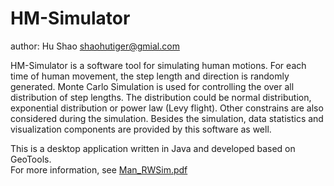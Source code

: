 # HM-Simulator
author: Hu Shao shaohutiger@gmial.com


HM-Simulator is a software tool for simulating human motions. For each time of human movement, the step length and direction is randomly generated. Monte Carlo Simulation is used for controlling the over all distribution of step lengths. The distribution could be normal distribution, exponential distribution or power law (Levy flight). Other constrains are also considered during the simulation. Besides the simulation, data statistics and visualization components are provided by this software as well.

This is a desktop application written in Java and developed based on GeoTools.  
For more information, see [Man_RWSim.pdf](https://github.com/shaohu/HM-Simulator/blob/master/Man_RWSim.pdf)
